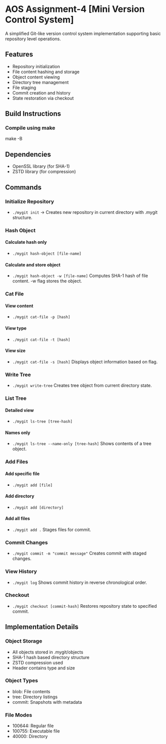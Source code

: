 # AOS Assignment-4 [Mini Version Control System]

A simplified Git-like version control system implementation supporting basic repository level operations.

## Features

- Repository initialization
- File content hashing and storage 
- Object content viewing
- Directory tree management
- File staging
- Commit creation and history
- State restoration via checkout

## Build Instructions

### Compile using make
make -B


## Dependencies

- OpenSSL library (for SHA-1)
- ZSTD library (for compression)

## Commands

### Initialize Repository
* `./mygit init` ->
Creates new repository in current directory with .mygit structure.

### Hash Object
#### Calculate hash only
* `./mygit hash-object [file-name]`

#### Calculate and store object
* `./mygit hash-object -w [file-name]`
Computes SHA-1 hash of file content. -w flag stores the object.

### Cat File
#### View content
* `./mygit cat-file -p [hash]`

#### View type
* `./mygit cat-file -t [hash]`

#### View size  
* `./mygit cat-file -s [hash]`
Displays object information based on flag.

### Write Tree
* `./mygit write-tree`
Creates tree object from current directory state.

### List Tree
#### Detailed view
* `./mygit ls-tree [tree-hash]`

#### Names only
* `./mygit ls-tree --name-only [tree-hash]`
Shows contents of a tree object.

### Add Files
#### Add specific file
* `./mygit add [file]`

#### Add directory
* `./mygit add [directory]`

#### Add all files
* `./mygit add .`
Stages files for commit.

### Commit Changes
* `./mygit commit -m "commit message"`
Creates commit with staged changes.

### View History
* `./mygit log`
Shows commit history in reverse chronological order.

### Checkout
* `./mygit checkout [commit-hash]`
Restores repository state to specified commit.

## Implementation Details

### Object Storage
- All objects stored in .mygit/objects
- SHA-1 hash based directory structure
- ZSTD compression used
- Header contains type and size

### Object Types
- blob: File contents
- tree: Directory listings
- commit: Snapshots with metadata

### File Modes
- 100644: Regular file
- 100755: Executable file
- 40000: Directory
